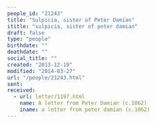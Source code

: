 ```yaml
---
people_id: "21243"
title: "Sulpicia, sister of Peter Damian"
ititle: "sulpicia, sister of peter damian"
draft: false
type: "people"
birthdate: ""
deathdate: ""
social_title: ""
created: "2013-12-19"
modified: "2014-03-27"
url: "/people/21243.html"
sent:
received:
  - url: letter/1197.html
    name: A letter from Peter Damian (c.1062)
    iname: a letter from peter damian (c.1062)
---
```

